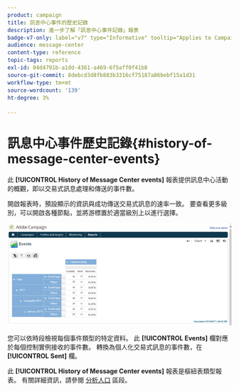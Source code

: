```yaml
---
product: campaign
title: 訊息中心事件的歷史記錄
description: 進一步了解「訊息中心事件記錄」報表
badge-v7-only: label="v7" type="Informative" tooltip="Applies to Campaign Classic v7 only"
audience: message-center
content-type: reference
topic-tags: reports
exl-id: 04d4791b-a1dd-4361-a469-6f5aff0f41b8
source-git-commit: 8debcd3d8fb883b3316cf75187a86bebf15a1d31
workflow-type: tm+mt
source-wordcount: '139'
ht-degree: 3%

---
```


# 訊息中心事件歷史記錄{#history-of-message-center-events}



此 **[!UICONTROL History of Message Center events]** 報表提供訊息中心活動的概觀，即以交易式訊息處理和傳送的事件數。

開啟報表時，預設顯示的資訊與成功傳送交易式訊息的速率一致。 要查看更多級別，可以開啟各種節點，並將游標置於適當級別上以進行選擇。

![](assets/messagecenter_reporting_001.png)

您可以依時段檢視每個事件類型的特定資料。 此 **[!UICONTROL Events]** 欄對應於每個控制實例接收的事件數。 轉換為個人化交易式訊息的事件數，在 **[!UICONTROL Sent]** 欄。

此 **[!UICONTROL History of Message Center events]** 報表是樞紐表類型報表。 有關詳細資訊，請參閱 [分析人口](../../reporting/using/about-descriptive-analysis.md) 區段。
